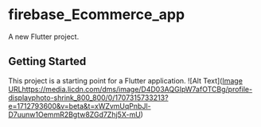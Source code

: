 # firebase_Ecommerce_app

A new Flutter project.

## Getting Started

This project is a starting point for a Flutter application.
![Alt Text]([Image URL](https://media.licdn.com/dms/image/D4D03AQGIpW7afOTCBg/profile-displayphoto-shrink_800_800/0/1707315733213?e=1712793600&v=beta&t=xWZvmUqPnbJl-D7uunw1OemmR2Bgtw8ZGd7Zhj5X-mU)https://media.licdn.com/dms/image/D4D03AQGIpW7afOTCBg/profile-displayphoto-shrink_800_800/0/1707315733213?e=1712793600&v=beta&t=xWZvmUqPnbJl-D7uunw1OemmR2Bgtw8ZGd7Zhj5X-mU)
